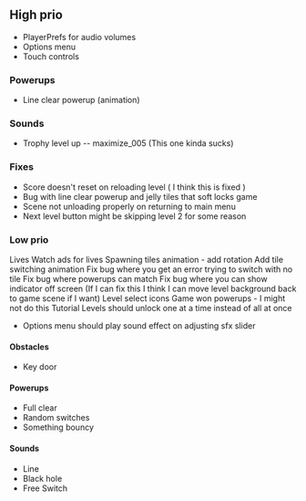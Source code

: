 ## High prio

- PlayerPrefs for audio volumes
- Options menu
- Touch controls

### Powerups

- Line clear powerup (animation)

### Sounds

- Trophy level up -- maximize_005 (This one kinda sucks)

### Fixes

- Score doesn't reset on reloading level ( I think this is fixed )
- Bug with line clear powerup and jelly tiles that soft locks game
- Scene not unloading properly on returning to main menu
- Next level button might be skipping level 2 for some reason

### Low prio

Lives
Watch ads for lives
Spawning tiles animation - add rotation
Add tile switching animation
Fix bug where you get an error trying to switch with no tile
Fix bug where powerups can match
Fix bug where you can show indicator off screen (If I can fix this I think I can move level background back to game scene if I want)
Level select icons
Game won powerups - I might not do this
Tutorial
Levels should unlock one at a time instead of all at once

- Options menu should play sound effect on adjusting sfx slider

#### Obstacles

- Key door

#### Powerups

- Full clear
- Random switches
- Something bouncy

#### Sounds

- Line
- Black hole
- Free Switch
